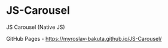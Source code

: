 # JS-Carousel
 JS Carousel (Native JS)
 
GitHub Pages - https://myroslav-bakuta.github.io/JS-Carousel/
